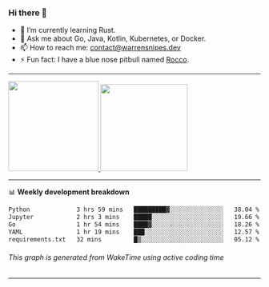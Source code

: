 ### Hi there 👋

- 🌱 I’m currently learning Rust.
- 💬 Ask me about Go, Java, Kotlin, Kubernetes, or Docker.
- 📫 How to reach me: contact@warrensnipes.dev
- ⚡ Fun fact: I have a blue nose pitbull named [Rocco](https://i.imgur.com/iLsSCKu.jpg).

-------


<a href="https://github.com/LockedThread/LockedThread">
  <img height="180em" src="https://github-readme-stats.vercel.app/api?username=LockedThread&theme=transparent&bg_color=00000000&show_icons=true&count_private=true" />
  <img height="174em" src="https://github-readme-stats.vercel.app/api/top-langs?username=LockedThread&theme=transparent&layout=compact&hide_progress=true&bg_color=00000000" />
  </a>

-------

📊 **Weekly development breakdown**
<!--START_SECTION:waka-->

```txt
Python             3 hrs 59 mins   █████████▓░░░░░░░░░░░░░░░   38.04 %
Jupyter            2 hrs 3 mins    █████░░░░░░░░░░░░░░░░░░░░   19.66 %
Go                 1 hr 54 mins    ████▓░░░░░░░░░░░░░░░░░░░░   18.26 %
YAML               1 hr 19 mins    ███░░░░░░░░░░░░░░░░░░░░░░   12.57 %
requirements.txt   32 mins         █▒░░░░░░░░░░░░░░░░░░░░░░░   05.12 %
```

<!--END_SECTION:waka-->
###### *This graph is generated from WakeTime using active coding time*
-------
